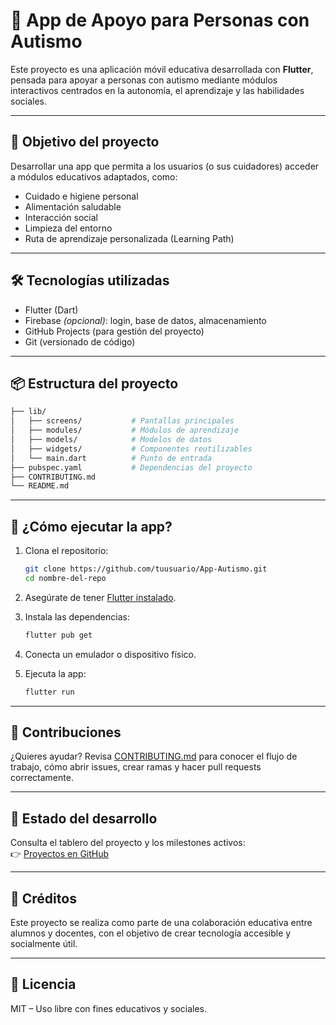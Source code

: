 # 🧩 App de Apoyo para Personas con Autismo

Este proyecto es una aplicación móvil educativa desarrollada con **Flutter**, pensada para apoyar a personas con autismo mediante módulos interactivos centrados en la autonomía, el aprendizaje y las habilidades sociales.

---

## 🚀 Objetivo del proyecto

Desarrollar una app que permita a los usuarios (o sus cuidadores) acceder a módulos educativos adaptados, como:

- Cuidado e higiene personal
- Alimentación saludable
- Interacción social
- Limpieza del entorno
- Ruta de aprendizaje personalizada (Learning Path)

---

## 🛠️ Tecnologías utilizadas

- Flutter (Dart)
- Firebase *(opcional)*: login, base de datos, almacenamiento
- GitHub Projects (para gestión del proyecto)
- Git (versionado de código)

---

## 📦 Estructura del proyecto

```bash
├── lib/
│   ├── screens/           # Pantallas principales
│   ├── modules/           # Módulos de aprendizaje
│   ├── models/            # Modelos de datos
│   ├── widgets/           # Componentes reutilizables
│   └── main.dart          # Punto de entrada
├── pubspec.yaml           # Dependencias del proyecto
├── CONTRIBUTING.md
└── README.md
```

---

## 📲 ¿Cómo ejecutar la app?

1. Clona el repositorio:
   ```bash
   git clone https://github.com/tuusuario/App-Autismo.git
   cd nombre-del-repo
   ```

2. Asegúrate de tener [Flutter instalado](https://flutter.dev/docs/get-started/install).

3. Instala las dependencias:
   ```bash
   flutter pub get
   ```

4. Conecta un emulador o dispositivo físico.

5. Ejecuta la app:
   ```bash
   flutter run
   ```

---

## 🙋 Contribuciones

¿Quieres ayudar? Revisa [CONTRIBUTING.md](./CONTRIBUTING.md) para conocer el flujo de trabajo, cómo abrir issues, crear ramas y hacer pull requests correctamente.

---

## 📅 Estado del desarrollo

Consulta el tablero del proyecto y los milestones activos:  
👉 [Proyectos en GitHub](https://github.com/tuusuario/App-Autismo/projects)

---

## 🧠 Créditos

Este proyecto se realiza como parte de una colaboración educativa entre alumnos y docentes, con el objetivo de crear tecnología accesible y socialmente útil.

---

## 🪪 Licencia

MIT – Uso libre con fines educativos y sociales.

